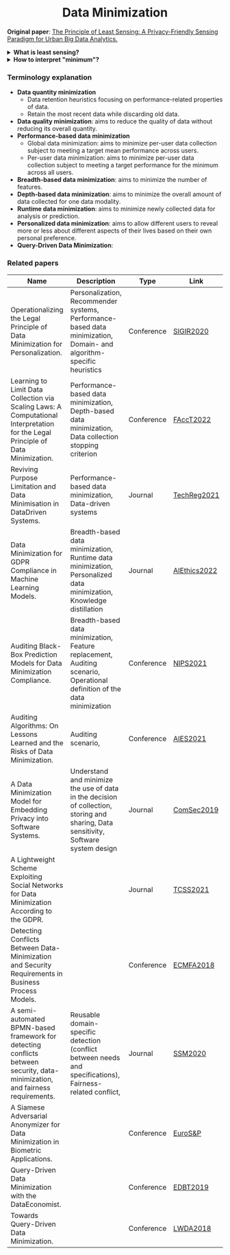 <h1 align="center">
  <b>Data Minimization</b><br>
</h1>

**Original paper**: [The Principle of Least Sensing: A Privacy-Friendly Sensing Paradigm for Urban Big Data Analytics.](https://dl.acm.org/doi/abs/10.1145/3522696)

<details>
<summary><strong>What is least sensing?</strong></summary>
<em>When conducting urban big data analysis involving personal data, a data processing entity must sense and collect only the minimum information necessary for the specified analysis purpose.</em>
</details>

<details>
<summary><strong>How to interpret "minimum"?</strong></summary>
The first and perhaps most intuitive explanation of minimum is on the <em>data quantity</em>, i.e., sensing the smallest amount of data required for the purpose. Actually, other interpretations exist, such as <em>data precision</em>, <em>data sensitivity</em>, and <em>data predictability</em>.
</details>

### Terminology explanation
+ **Data quantity minimization**
  + Data retention heuristics focusing on performance-related properties of data.
  + Retain the most recent data while discarding old data.
+ **Data quality minimization**: aims to reduce the quality of data without reducing its overall quantity.
+ **Performance-based data minimization**
  + Global data minimization: aims to minimize per-user data collection subject to meeting a target mean performance across users.
  + Per-user data minimization: aims to minimize per-user data collection subject to meeting a target performance for the minimum across all users.
+ **Breadth-based data minimization**: aims to minimize the number of features.
+ **Depth-based data minimization**: aims to minimize the overall amount of data collected for one data modality.
+ **Runtime data minimization**: aims to minimize newly collected data for analysis or prediction.
+ **Personalized data minimization**: aims to allow different users to reveal more or less about different aspects of their lives based on their own personal preference.
+ **Query-Driven Data Minimization**:

### Related papers
<!-- <table>
  <tbody>
    <tr>
      <th>Name</th>
      <th align="center">Description</th>
      <th align="center">Type</th>
      <th align="center">Link</th>
    </tr>
    <tr>
      <td align="left">Operationalizing the Legal Principle of Data Minimization for Personalization.</td>
      <td align="left">
        <ul>
          <li>Personalization</li>
          <li>Recommender systems</li>
          <li>Performance-based data minimization</li>
          <li>Domain- and algorithm-specific heuristics</li>
        </ul>
      </td>
      <td align="center">Conference</td>
      <td align="center">
        <a href="[url](https://dl.acm.org/doi/abs/10.1145/3397271.3401034)">
          SIGIR2020
        </a>
      </td>
    </tr>
  </tbody>
</table> -->

| Name        | Description | Type        | Link        |
| ----------- | ----------- | ----------- | ----------- |
| Operationalizing the Legal Principle of Data Minimization for Personalization. | Personalization, Recommender systems, Performance-based data minimization, Domain- and algorithm-specific heuristics | Conference | [SIGIR2020](https://dl.acm.org/doi/abs/10.1145/3397271.3401034) |
| Learning to Limit Data Collection via Scaling Laws: A Computational Interpretation for the Legal Principle of Data Minimization. | Performance-based data minimization, Depth-based data minimization, Data collection stopping criterion | Conference | [FAccT2022](https://dl.acm.org/doi/abs/10.1145/3531146.3533148) |
| Reviving Purpose Limitation and Data Minimisation in DataDriven Systems. | Performance-based data minimization, Data-driven systems | Journal | [TechReg2021](https://techreg.org/article/download/10986/version/10973/11960/20667) |
| Data Minimization for GDPR Compliance in Machine Learning Models. | Breadth-based data minimization, Runtime data minimization, Personalized data minimization, Knowledge distillation | Journal | [AIEthics2022](https://link.springer.com/article/10.1007/s43681-021-00095-8) |
| Auditing Black-Box Prediction Models for Data Minimization Compliance. | Breadth-based data minimization, Feature replacement, Auditing scenario, Operational definition of the data minimization | Conference | [NIPS2021](https://proceedings.neurips.cc/paper/2021/file/ac6b3cce8c74b2e23688c3e45532e2a7-Paper.pdf) |
| Auditing Algorithms: On Lessons Learned and the Risks of Data Minimization. | Auditing scenario,  | Conference | [AIES2021](https://dl.acm.org/doi/abs/10.1145/3375627.3375852) |
| A Data Minimization Model for Embedding Privacy into Software Systems. | Understand and minimize the use of data in the decision of collection, storing and sharing, Data sensitivity, Software system design | Journal | [ComSec2019](https://www.sciencedirect.com/science/article/pii/S0167404818309106) |
| A Lightweight Scheme Exploiting Social Networks for Data Minimization According to the GDPR. | | Journal | [TCSS2021](https://ieeexplore.ieee.org/abstract/document/9330798) |
| Detecting Conflicts Between Data-Minimization and Security Requirements in Business Process Models. | | Conference | [ECMFA2018](https://link.springer.com/chapter/10.1007/978-3-319-92997-2_12) |
| A semi-automated BPMN-based framework for detecting conflicts between security, data-minimization, and fairness requirements. | Reusable domain-specific detection (conflict between needs and specifications), Fairness-related conflict,  | Journal | [SSM2020](https://link.springer.com/article/10.1007/s10270-020-00781-x) |
| A Siamese Adversarial Anonymizer for Data Minimization in Biometric Applications. | | Conference | [EuroS&P](https://ieeexplore.ieee.org/abstract/document/9229760) |
| Query-Driven Data Minimization with the DataEconomist. | | Conference | [EDBT2019](https://openproceedings.org/2019/conf/edbt/EDBT19_paper_365.pdf) |
| Towards Query-Driven Data Minimization. | | Conference | [LWDA2018](https://ceur-ws.org/Vol-2191/paper39.pdf) |


<!-- #### Data precision

#### Data sensitivity

#### Data predictability -->